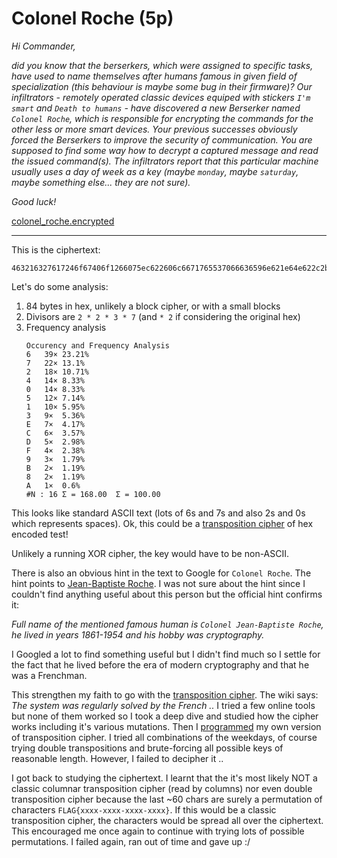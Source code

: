# Colonel Roche (5p)
_Hi Commander,_

_did you know that the berserkers, which were assigned to specific tasks, have used to name
themselves after humans famous in given field of specialization (this behaviour is maybe
some bug in their firmware)? Our infiltrators - remotely operated classic devices equiped
with stickers `I'm smart` and `Death to humans` - have discovered a new Berserker named `Colonel
Roche`, which is responsible for encrypting the commands for the other less or more smart
devices. Your previous successes obviously forced the Berserkers to improve the security of
communication. You are supposed to find some way how to decrypt a captured message and read
the issued command(s). The infiltrators report that this particular machine usually uses a day
of week as a key (maybe `monday`, maybe `saturday`, maybe something else... they are not sure)._

_Good luck!_

[colonel_roche.encrypted](colonel_roche.encrypted)

---

This is the ciphertext:
```
463216327617246f67406f1266075ec622606c6671765537066636596e621e64e622c2b006066961c66e621f067676e77c6e665167a462c4b50477433617754222d7043542885747df6dd575970417d435223000
```

Let's do some analysis:
1) 84 bytes in hex, unlikely a block cipher, or with a small blocks
2) Divisors are `2 * 2 * 3 * 7` (and `* 2` if considering the original hex)
3) Frequency analysis
    ```
    Occurency and Frequency Analysis
    6	39×	23.21%
    7	22×	13.1%
    2	18×	10.71%
    4	14×	8.33%
    0	14×	8.33%
    5	12×	7.14%
    1	10×	5.95%
    3	9×	5.36%
    E	7×	4.17%
    C	6×	3.57%
    D	5×	2.98%
    F	4×	2.38%
    9	3×	1.79%
    B	2×	1.19%
    8	2×	1.19%
    A	1×	0.6%
    #N : 16	Σ = 168.00	Σ = 100.00
    ```

This looks like standard ASCII text (lots of 6s and 7s and also 2s and 0s which represents spaces).
Ok, this could be a [transposition cipher](https://en.wikipedia.org/wiki/Transposition_cipher#Columnar_transposition)
of hex encoded test!

Unlikely a running XOR cipher, the key would have to be non-ASCII.

There is also an obvious hint in the text to Google for `Colonel Roche`.
The hint points to [Jean-Baptiste Roche](https://fr.wikipedia.org/wiki/Jean-Baptiste_Roche). I was not sure
about the hint since I couldn't find anything useful about this person but the official hint confirms it:

_Full name of the mentioned famous human is `Colonel Jean-Baptiste Roche`, he lived in years 1861-1954 and his hobby was cryptography._

I Googled a lot to find something useful but I didn't find much so I settle for the fact that he lived
before the era of modern cryptography and that he was a Frenchman.

This strengthen my faith to go with the [transposition cipher](https://en.wikipedia.org/wiki/Transposition_cipher#Columnar_transposition).
The wiki says: _The system was regularly solved by the French .._
I tried a few online tools but none of them
worked so I took a deep dive and studied how the cipher works including it's various mutations. Then I
[programmed](../../../../src/main/kotlin/cz/vernjan/ctf/TranspositionCipher.kt) my own version of
transposition cipher. I tried all combinations of the weekdays, of course trying double transpositions
and brute-forcing all possible keys of reasonable length. However, I failed to decipher it ..

I got back to studying the ciphertext. I learnt that the it's most likely NOT a classic columnar transposition
cipher (read by columns) nor even double transposition cipher because the last ~60 chars are surely
a permutation of characters `FLAG{xxxx-xxxx-xxxx-xxxx}`. If this would be a classic transposition cipher,
the characters would be spread all over the ciphertext. This encouraged me once again to continue with
trying lots of possible permutations. I failed again, ran out of time and gave up :/